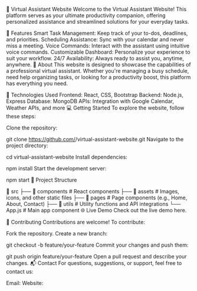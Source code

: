 🌟 Virtual Assistant Website
Welcome to the Virtual Assistant Website! This platform serves as your ultimate productivity companion, offering personalized assistance and streamlined solutions for your everyday tasks.

🚀 Features
Smart Task Management: Keep track of your to-dos, deadlines, and priorities.
Scheduling Assistance: Sync with your calendar and never miss a meeting.
Voice Commands: Interact with the assistant using intuitive voice commands.
Customizable Dashboard: Personalize your experience to suit your workflow.
24/7 Availability: Always ready to assist you, anytime, anywhere.
📖 About
This website is designed to showcase the capabilities of a professional virtual assistant. Whether you're managing a busy schedule, need help organizing tasks, or looking for a productivity boost, this platform has everything you need.

🎨 Technologies Used
Frontend: React, CSS, Bootstrap
Backend: Node.js, Express
Database: MongoDB
APIs: Integration with Google Calendar, Weather APIs, and more
💻 Getting Started
To explore the website, follow these steps:

Clone the repository:

git clone https://github.com/<username>/virtual-assistant-website.git
Navigate to the project directory:

cd virtual-assistant-website
Install dependencies:

npm install
Start the development server:

npm start
📂 Project Structure

📁 src
 ├── 📁 components        # React components
 ├── 📁 assets            # Images, icons, and other static files
 ├── 📁 pages             # Page components (e.g., Home, About, Contact)
 ├── 📁 utils             # Utility functions and API integrations
 └── App.js               # Main app component
🌐 Live Demo
Check out the live demo here.

🤝 Contributing
Contributions are welcome! To contribute:

Fork the repository.
Create a new branch:

git checkout -b feature/your-feature
Commit your changes and push them:

git push origin feature/your-feature
Open a pull request and describe your changes.
📬 Contact
For questions, suggestions, or support, feel free to contact us:

Email: 
Website: 
